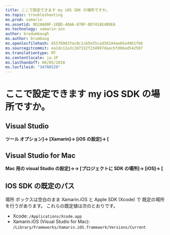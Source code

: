 ```yaml
---
title: ここで設定できます my iOS SDK の場所ですか。
ms.topic: troubleshooting
ms.prod: xamarin
ms.assetid: 9D2AA00F-1EBD-40AA-87BF-0D7418E4B9EA
ms.technology: xamarin-ios
author: bradumbaugh
ms.author: brumbaug
ms.openlocfilehash: 65576983fac0c1c65e55cad3d144ae65a4961f66
ms.sourcegitcommit: ea1dc12a3c2d7322f234997daacbfdb6ad542507
ms.translationtype: MT
ms.contentlocale: ja-JP
ms.lasthandoff: 06/05/2018
ms.locfileid: "34788520"
---
```

# <a name="where-can-i-set-my-ios-sdk-locations"></a>ここで設定できます my iOS SDK の場所ですか。

## <a name="visual-studio"></a>Visual Studio

**ツール オプション]-> [Xamarin]-> [iOS の設定]-> [**

## <a name="visual-studio-for-mac"></a>Visual Studio for Mac

**Mac 用の visual Studio の設定]->-> [プロジェクトに SDK の場所]-> [iOS]-> [**

## <a name="default-ios-sdk-paths"></a>IOS SDK の既定のパス

場所 ボックスは空白のまま Xamarin.iOS と Apple SDK (Xcode) で 既定の場所を行うがあります。 これらの既定値は次のとおりです。

- Xcode: `/Applications/Xcode.app`
- Xamarin.iOS (Visual Studio for Mac): `/Library/Frameworks/Xamarin.iOS.framework/Versions/Current`

